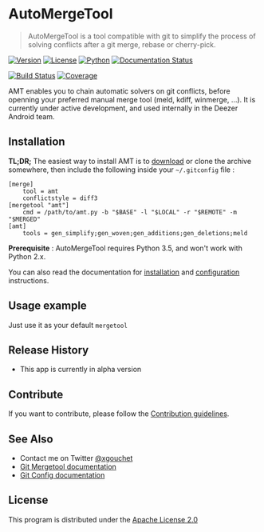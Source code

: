 # AutoMergeTool

> AutoMergeTool is a tool compatible with git to simplify the process of solving conflicts after a git merge, rebase or cherry-pick.

[![Version](https://img.shields.io/badge/Version-0.2.0-blue.svg)](https://opensource.org/licenses/Apache-2.0)
[![License](https://img.shields.io/badge/License-Apache%202.0-blue.svg)](https://opensource.org/licenses/Apache-2.0)
[![Python](https://img.shields.io/badge/Python-3.5-blue.svg)](https://docs.python.org/3/whatsnew/3.5.html)
[![Documentation Status](https://img.shields.io/badge/docs-0.2-brightgreen.svg)](http://automergetool.readthedocs.io/en/stable/?badge=0.2)


[![Build Status](https://travis-ci.org/xgouchet/AutoMergeTool.svg?branch=master)](https://travis-ci.org/xgouchet/AutoMergeTool)
[![Coverage](https://codecov.io/gh/xgouchet/AutoMergeTool/branch/master/graph/badge.svg)](https://codecov.io/gh/xgouchet/AutoMergeTool)

AMT enables you to chain automatic solvers on git conflicts, before openning your preferred manual merge tool (meld, kdiff, winmerge, …). It is currently under active development, and used internally in the Deezer Android team.



## Installation

**TL;DR;** The easiest way to install AMT is to [download](https://github.com/xgouchet/AutoMergeTool/archive/master.zip) or clone the archive somewhere, then include the following inside your `~/.gitconfig` file : 

    [merge]
        tool = amt
        conflictstyle = diff3
    [mergetool "amt"]
        cmd = /path/to/amt.py -b "$BASE" -l "$LOCAL" -r "$REMOTE" -m "$MERGED"
    [amt]
        tools = gen_simplify;gen_woven;gen_additions;gen_deletions;meld

**Prerequisite** : AutoMergeTool requires Python 3.5, and won't work with Python 2.x.

You can also read the documentation for [installation](https://github.com/xgouchet/AutoMergeTool/wiki/Installation) and [configuration](https://github.com/xgouchet/AutoMergeTool/wiki/Configuration) instructions.

## Usage example

Just use it as your default `mergetool`

## Release History

 * This app is currently in alpha version

## Contribute

If you want to contribute, please follow the [Contribution guidelines](CONTRIBUTING.md).

## See Also

 - Contact me on Twitter [@xgouchet](https://twitter.com/xgouchet)
 - [Git Mergetool documentation](https://git-scm.com/docs/git-mergetool)
 - [Git Config documentation](https://git-scm.com/docs/git-config)

## License

This program is distributed under the [Apache License 2.0](https://opensource.org/licenses/Apache-2.0)

